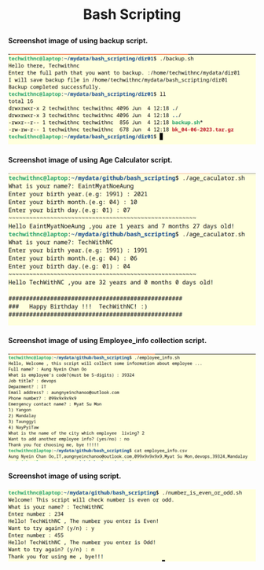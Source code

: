 # <p align="center"> Bash Scripting </p>

#### Screenshot image of using backup script.
![eg04](images/backup.png)

#### Screenshot image of using Age Calculator script.
![eg03](images/age_calculator.png)

#### Screenshot image of using Employee_info collection script.
![eg02](images/employee_info.png)

#### Screenshot image of using script.
![eg01](images/number-is-even-or-odd.png)



